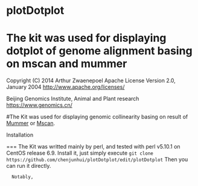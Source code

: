 # plotDotplot
The kit was used for displaying dotplot of genome alignment basing on mscan and mummer
===
Copyright (C) 2014 Arthur Zwaenepoel
   Apache License Version 2.0, January 2004 http://www.apache.org/licenses/
  
 Beijing Genomics Institute, Animal and Plant research https://www.genomics.cn/

#The Kit was used for displaying genomic collinearity basing on result of [Mummer](http://mummer.sourceforge.net/)  or [Mscan](https://github.com/tanghaibao/mcscan). 

Installation

===
      The Kit was writted mainly by perl, and tested  with perl v5.10.1 on CentOS release 6.9.
      Install it, just simply execute ```git clone  https://github.com/chenjunhui/plotDotplot/edit/plotDotplot```
      Then you can run it directly.
      
      Notably,
